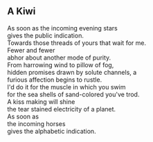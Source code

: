 A Kiwi
------
As soon as the incoming evening stars  
gives the public indication.  
Towards those threads of yours that wait for me.  
Fewer and fewer  
abhor about another mode of purity.  
From harrowing wind to pillow of fog,  
hidden promises drawn by solute channels, a  
furious affection begins to rustle.  
I'd do it for the muscle in which you swim  
for the sea shells of sand-colored you've trod.  
A kiss making will shine  
the tear stained electricity of a planet.  
As soon as  
the incoming horses  
gives the alphabetic indication.  
